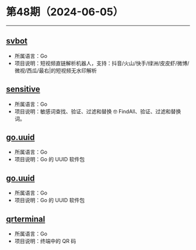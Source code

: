 # 第48期（2024-06-05）

---
## [svbot](https://github.com/assimon/svbot)
- 所属语言：Go
- 项目说明：短视频直链解析机器人，支持：抖音/火山/快手/绿洲/皮皮虾/微博/微视/西瓜/最右|的短视频无水印解析

## [sensitive](https://github.com/importcjj/sensitive)
- 所属语言：Go
- 项目说明：敏感词查找、验证、过滤和替换 🤓 FindAll、验证、过滤和替换词。

## [go.uuid](https://github.com/satori/go.uuid)
- 所属语言：Go
- 项目说明：Go 的 UUID 软件包

## [go.uuid](https://github.com/satori/go.uuid)
- 所属语言：Go
- 项目说明：Go 的 UUID 软件包

## [qrterminal](https://github.com/mdp/qrterminal)
- 所属语言：Go
- 项目说明：终端中的 QR 码

